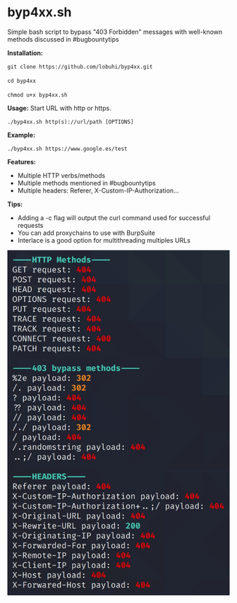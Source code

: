 # byp4xx.sh
Simple bash script to bypass "403 Forbidden" messages with well-known methods discussed in #bugbountytips

**Installation:**
```
git clone https://github.com/lobuhi/byp4xx.git

cd byp4xx

chmod u+x byp4xx.sh
```

**Usage:** Start URL with http or https.
```
./byp4xx.sh http(s)://url/path [OPTIONS]
```
**Example:**
```
./byp4xx.sh https://www.google.es/test
```
**Features:**

- Multiple HTTP verbs/methods
- Multiple methods mentioned in #bugbountytips
- Multiple headers: Referer, X-Custom-IP-Authorization...

**Tips:**

- Adding a -c flag will output the curl command used for successful requests
- You can add proxychains to use with BurpSuite
- Interlace is a good option for multithreading multiples URLs


![alt text](screenshot.png)

